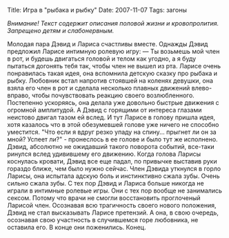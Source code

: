 Title: Игра в "рыбака и рыбку"
Date: 2007-11-07
Tags: загоны

*Внимание! Текст содержит описания половой жизни и кровопролития. Запрещено детям и слабонервным.*

Молодая пара Дэвид и Лариса счастливы вместе.
Однажды Дэвид предложил Ларисе интимную ролевую игру:
&mdash; Ты возьмешь мой член в рот, и будешь двигаться головой и телом как угодно, а я буду пытаться догонять тебя так, чтобы член не вышел из рта. Ларисе очень понравилась такая идея, она вспомнила детскую сказку про рыбака и рыбку.
Любовник встал напротив стоявшей на коленях девушки, она взяла его член в рот и сделала несколько плавных движений влево-вправо, чтобы почувствовать реакцию своего возлюбленного. Постепенно ускоряясь, она делала уже довольно быстрые движения с огромной амплитудой. А Дэвид с горящими от интереса глазами неистово двигал тазом ей вслед.
И тут Ларисе в голову пришла идея, хотя казалось что в этой обезумевшей голове уже ничего не способно уместится. "Что если я вдруг резко упаду на спину... прыгнет ли он за мной? Успеет ли?" - пронеслось в ее голове и было тут же исполнено. Дэвид, абсолютно не ожидавший такого поворота событий, все-таки ринулся вслед удивившему его движению. Когда голова Ларисы коснулась кровати, Дэвид все еще падал, по привычке выставив руки гораздо ближе, чем было нужно сейчас. Член Дэвида уткнулся в горло Ларисы, она испытала адскую боль и инстинктивно сжала зубы. Очень сильно сжала зубы. С тех пор Дэвид и Лариса больше никогда не играли в интимные ролевые игры. Они с тех пор вообще не занимались сексом. Потому что врачи не смогли восстановить проглоченый Ларисой член.
Осознавая всю трагичность своего нового положения, Дэвид не стал высказывать Ларисе претензий. А она, в свою очередь, осознавая свою участность в случившемся горе любовника, не оставила его. В конце они поженились.
Конец.
